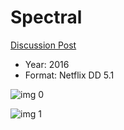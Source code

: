 # Spectral

[Discussion Post](https://www.avsforum.com/threads/bass-eq-for-filtered-movies.2995212/post-58440816)

* Year: 2016
* Format: Netflix DD 5.1

![img 0](https://i.imgur.com/Xm2LKVI.jpg)

![img 1](https://i.imgur.com/iEJUhNJ.jpg)


